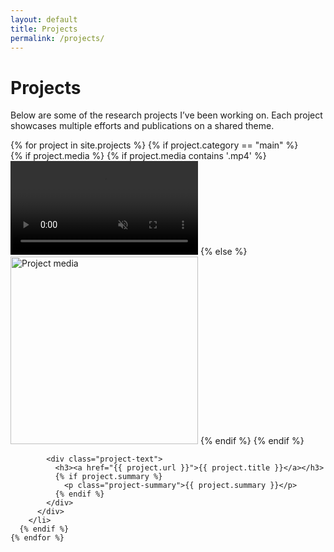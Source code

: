 ```yaml
---
layout: default
title: Projects
permalink: /projects/
---
```


<h1>Projects</h1>

<p>Below are some of the research projects I’ve been working on. Each project showcases multiple efforts and publications on a shared theme.</p>

<div class="projects-container">
  <ul style="list-style-type: none; padding: 0; margin: 0;">
    {% for project in site.projects %}
      {% if project.category == "main" %}
        <li style="margin-bottom: 2em;">
          <div class="project-block">
            <div class="project-media">
              {% if project.media %}
                {% if project.media contains '.mp4' %}
                  <video autoplay muted loop playsinline width="300">
                    <source src="{{ project.media }}" type="video/mp4">
                    Your browser does not support the video tag.
                  </video>
                {% else %}
                  <img src="{{ project.media }}" alt="Project media" width="300" />
                {% endif %}
              {% endif %}
            </div>

            <div class="project-text">
              <h3><a href="{{ project.url }}">{{ project.title }}</a></h3>
              {% if project.summary %}
                <p class="project-summary">{{ project.summary }}</p>
              {% endif %}
            </div>
          </div>
        </li>
      {% endif %}
    {% endfor %}
  </ul>
</div>



